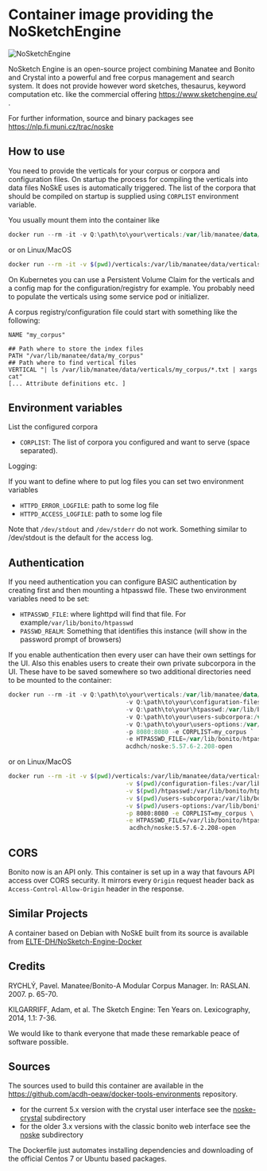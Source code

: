 Container image providing the NoSketchEngine
=======================================

![NoSketchEngine](https://nlp.fi.muni.cz/trac/noske/raw-attachment/wiki/WikiStart/NoSkE_logo.png)

NoSketch Engine is an open-source project combining Manatee and Bonito and Crystal into a powerful and free corpus management and search system.
It does not provide however word sketches, thesaurus, keyword computation etc. like the commercial offering https://www.sketchengine.eu/ .

For further information, source and binary packages see https://nlp.fi.muni.cz/trac/noske

How to use
----------------

You need to provide the verticals for your corpus or corpora and configuration files.
On startup the process for compiling the verticals into data files NoSkE uses is automatically triggered.
The list of the corpora that should be compiled on startup is supplied using `CORPLIST` environment variable.

You usually mount them into the container like

```powershell
docker run --rm -it -v Q:\path\to\your\verticals:/var/lib/manatee/data/verticals -v Q:\path\to\your\configuration-files:/var/lib/manatee/registry -p 8080:8080 -e CORPLIST=my_corpus  acdhch/noske:5.57.6-2.208-open
```
or on Linux/MacOS
```bash
docker run --rm -it -v $(pwd)/verticals:/var/lib/manatee/data/verticals -v $(pwd)/configuration-files:/var/lib/manatee/registry -p 8080:8080 -e CORPLIST=my_corpus acdhch/noske:5.57.6-2.208-open
```

On Kubernetes you can use a Persistent Volume Claim for the verticals and a config map for the configuration/registry for example.
You probably need to populate the verticals using some service pod or initializer.

A corpus registry/configuration file could start with something like the following:
```
NAME "my_corpus"

## Path where to store the index files
PATH "/var/lib/manatee/data/my_corpus"
## Path where to find vertical files
VERTICAL "| ls /var/lib/manatee/data/verticals/my_corpus/*.txt | xargs cat"
[... Attribute definitions etc. ]
```

Environment variables
--------------------------------

List the configured corpora

* `CORPLIST`: The list of corpora you configured and want to serve (space separated).

Logging:

If you want to define where to put log files you can set two environment variables
* `HTTPD_ERROR_LOGFILE`: path to some log file
* `HTTPD_ACCESS_LOGFILE`: path to some log file

Note that `/dev/stdout` and `/dev/stderr` do not work. Something similar to /dev/stdout is the default for the access log.

Authentication
---------------------

If you need authentication you can configure BASIC authentication by creating first and then mounting a htpasswd file.
These two environment variables need to be set:
* `HTPASSWD_FILE`:  where lighttpd will find that file. For example`/var/lib/bonito/htpasswd`
* `PASSWD_REALM`: Something that identifies this instance (will show in the password prompt of browsers)

If you enable authentication then every user can have their own settings for the UI.
Also this enables users to create their own private subcorpora in the UI. These have to be saved somewhere so two additional directories need to be mounted to the container:

```powershell
docker run --rm -it -v Q:\path\to\your\verticals:/var/lib/manatee/data/verticals `
                                 -v Q:\path\to\your\configuration-files:/var/lib/manatee/registry `
                                 -v Q:\path\to\your\htpasswd:/var/lib/bonito/htpasswd `
                                 -v Q:\path\to\your\users-subcorpora:/var/lib/bonito/subcorp `
                                 -v Q:\path\to\your\users-options:/var/lib/bonito/options `                                
                                 -p 8080:8080 -e CORPLIST=my_corpus `
                                 -e HTPASSWD_FILE=/var/lib/bonito/htpasswd -e PASSWD_REALM=my_noske `
                                 acdhch/noske:5.57.6-2.208-open
```
or on Linux/MacOS
```bash
docker run --rm -it -v $(pwd)/verticals:/var/lib/manatee/data/verticals \
                                 -v $(pwd)/configuration-files:/var/lib/manatee/registry \
                                 -v $(pwd)/htpasswd:/var/lib/bonito/htpasswd \
                                 -v $(pwd)/users-subcorpora:/var/lib/bonito/subcorp \
                                 -v $(pwd)/users-options:/var/lib/bonito/options \
                                 -p 8080:8080 -e CORPLIST=my_corpus \
                                 -e HTPASSWD_FILE=/var/lib/bonito/htpasswd -e PASSWD_REALM=my_noske \
                                  acdhch/noske:5.57.6-2.208-open
```

CORS
-------

Bonito now is an API only. This container is set up in a way that favours API access over CORS security. It mirrors every `Origin` request header back as `Access-Control-Allow-Origin` header in the response.

Similar Projects
----------------------

A container based on Debian with NoSkE built from its source is available from [ELTE-DH/NoSketch-Engine-Docker](https://hub.docker.com/r/eltedh/nosketch-engine)

Credits
----------

RYCHLÝ, Pavel. Manatee/Bonito-A Modular Corpus Manager. In: RASLAN. 2007. p. 65-70.

KILGARRIFF, Adam, et al. The Sketch Engine: Ten Years on. Lexicography, 2014, 1.1: 7-36.

We would like to thank everyone that made these remarkable peace of software possible.

Sources
-----------

The sources used to build this container are available in the https://github.com/acdh-oeaw/docker-tools-environments repository.
* for the current 5.x  version with the crystal user interface see the [noske-crystal](https://github.com/acdh-oeaw/docker-tools-environments/tree/master/noske_crystal) subdirectory
* for the older 3.x versions with the classic bonito web interface see the [noske](https://github.com/acdh-oeaw/docker-tools-environments/tree/master/noske) subdirectory

The Dockerfile just automates installing dependencies and downloading of the official Centos 7 or Ubuntu based packages.
